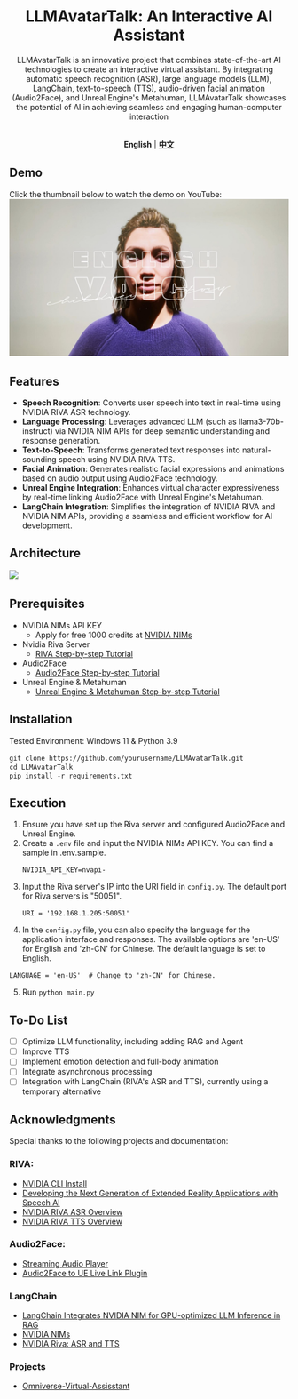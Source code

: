 <div align="center">

<h1>LLMAvatarTalk: An Interactive AI Assistant</h1>
LLMAvatarTalk is an innovative project that combines state-of-the-art AI technologies to create an interactive virtual assistant. By integrating automatic speech recognition (ASR), large language models (LLM), LangChain, text-to-speech (TTS), audio-driven facial animation (Audio2Face), and Unreal Engine's Metahuman, LLMAvatarTalk showcases the potential of AI in achieving seamless and engaging human-computer interaction
<br><br>

**English** | [**中文**](./docs/CN/README.md) 

</div>

## Demo
Click the thumbnail below to watch the demo on YouTube:
[![Watch the video](./images/DemoCover.jpg)](https://www.youtube.com/watch?v=G17fgkN3e0w)

## Features
- **Speech Recognition**: Converts user speech into text in real-time using NVIDIA RIVA ASR technology.
- **Language Processing**: Leverages advanced LLM (such as llama3-70b-instruct) via NVIDIA NIM APIs for deep semantic understanding and response generation.
- **Text-to-Speech**: Transforms generated text responses into natural-sounding speech using NVIDIA RIVA TTS.
- **Facial Animation**: Generates realistic facial expressions and animations based on audio output using Audio2Face technology.
- **Unreal Engine Integration**: Enhances virtual character expressiveness by real-time linking Audio2Face with Unreal Engine's Metahuman.
- **LangChain Integration**: Simplifies the integration of NVIDIA RIVA and NVIDIA NIM APIs, providing a seamless and efficient workflow for AI development.

## Architecture
<img src="https://github.com/wsxqaza12/LLMAvatarTalk-An-Interactive-AI-Assistant/blob/main/images/architecture%20diagram.png" width="700" />

## Prerequisites
- NVIDIA NIMs API KEY
  - Apply for free 1000 credits at [NVIDIA NIMs](https://build.nvidia.com/explore/discover?signin=false&signin_corporate=false)
- Nvidia Riva Server
  - [RIVA Step-by-step Tutorial](./docs/RIVA/RIVA_Tutorial.md)
- Audio2Face
  - [Audio2Face Step-by-step Tutorial](./docs/Audio2Face/Audio2Face_Tutorial.md)
- Unreal Engine & Metahuman
  - [Unreal Engine & Metahuman Step-by-step Tutorial](./docs/UE/UE_Tutorial.md)

## Installation
Tested Environment: Windows 11 & Python 3.9

```plaintext
git clone https://github.com/yourusername/LLMAvatarTalk.git
cd LLMAvatarTalk
pip install -r requirements.txt
```

## Execution
1. Ensure you have set up the Riva server and configured Audio2Face and Unreal Engine.
2. Create a `.env` file and input the NVIDIA NIMs API KEY. You can find a sample in .env.sample.
   ```plaintext
   NVIDIA_API_KEY=nvapi-
   ```
3. Input the Riva server's IP into the URI field in `config.py`. The default port for Riva servers is "50051".
   ```plaintext
   URI = '192.168.1.205:50051'
   ```
4. In the `config.py` file, you can also specify the language for the application interface and responses. The available options are 'en-US' for English and 'zh-CN' for Chinese. The default language is set to English.
  ```plaintext
  LANGUAGE = 'en-US'  # Change to 'zh-CN' for Chinese.
  ```
5. Run `python main.py`

## To-Do List
- [ ] Optimize LLM functionality, including adding RAG and Agent
- [ ] Improve TTS
- [ ] Implement emotion detection and full-body animation
- [ ] Integrate asynchronous processing
- [ ] Integration with LangChain (RIVA's ASR and TTS), currently using a temporary alternative
## Acknowledgments
Special thanks to the following projects and documentation:

### RIVA:
  - [NVIDIA CLI Install](https://org.ngc.nvidia.com/setup/installers/cli)
  - [Developing the Next Generation of Extended Reality Applications with Speech AI](https://developer.nvidia.com/blog/developing-the-next-generation-of-extended-reality-applications-with-speech-ai/)
  - [NVIDIA RIVA ASR Overview](https://docs.nvidia.com/deeplearning/riva/user-guide/docs/asr/asr-overview.html)
  - [NVIDIA RIVA TTS Overview](https://docs.nvidia.com/deeplearning/riva/user-guide/docs/tts/tts-overview.html)

### Audio2Face:
  - [Streaming Audio Player](https://docs.omniverse.nvidia.com/audio2face/latest/user-manual/audio2face-tool/streaming-audio-player.html)
  - [Audio2Face to UE Live Link Plugin](https://docs.omniverse.nvidia.com/audio2face/latest/user-manual/livelink-ue-plugin.html)

### LangChain
  - [LangChain Integrates NVIDIA NIM for GPU-optimized LLM Inference in RAG](https://blog.langchain.dev/nvidia-nim/)
  - [NVIDIA NIMs](https://python.langchain.com/v0.2/docs/integrations/chat/nvidia_ai_endpoints/)
  - [NVIDIA Riva: ASR and TTS](https://python.langchain.com/v0.1/docs/integrations/tools/nvidia_riva/)
  
### Projects
- [Omniverse-Virtual-Assisstant](https://github.com/zslrmhb/Omniverse-Virtual-Assisstant)
